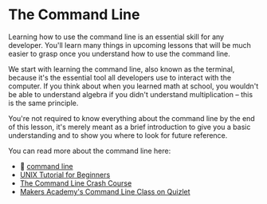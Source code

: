 # The Command Line

Learning how to use the command line is an essential skill for any developer. You'll learn many things in upcoming lessons that will be much easier to grasp once you understand how to use the command line.

We start with learning the command line, also known as the terminal, because it's the essential tool all developers use to interact with the computer. If you think about when you learned math at school, you wouldn't be able to understand algebra if you didn't understand multiplication – this is the same principle.

You're not required to know everything about the command line by the end of this lesson, it's merely meant as a brief introduction to give you a basic understanding and to show you where to look for future reference.

You can read more about the command line here:

- :pill: [command line](https://github.com/makersacademy/pre_course/blob/master/pills/command_line.md)
- [UNIX Tutorial for Beginners](http://www.ee.surrey.ac.uk/Teaching/Unix/)
- [The Command Line Crash Course](http://cli.learncodethehardway.org/book/)
- [Makers Academy's Command Line Class on Quizlet](http://quizlet.com/join/CdxPSbF3Z)
